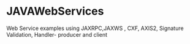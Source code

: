 JAVAWebServices
===============

Web Service examples using JAXRPC,JAXWS , CXF, AXIS2, Signature Validation, Handler-  producer and client 